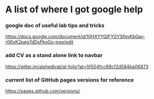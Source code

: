 # A list of where I got google help

### google doc of useful lab tips and tricks
https://docs.google.com/document/d/10HXYYQIFYGYSfqvKb0av-r06vK2peg7dDsPksGo-pgg/edit

### add CV as a stand alone link to navbar

https://gitter.im/alshedivat/al-folio?at=5f554fcc89cf2d584ba06873

### current list of GitHub pages versions for reference

https://pages.github.com/versions/

